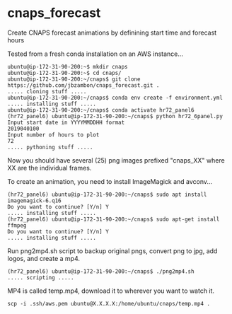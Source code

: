 # cnaps_forecast
Create CNAPS forecast animations by definining start time and forecast hours

Tested from a fresh conda installation on an AWS instance...
```
ubuntu@ip-172-31-90-200:~$ mkdir cnaps
ubuntu@ip-172-31-90-200:~$ cd cnaps/
ubuntu@ip-172-31-90-200:~/cnaps$ git clone https://github.com/jbzambon/cnaps_forecast.git .
..... cloning stuff .....
ubuntu@ip-172-31-90-200:~/cnaps$ conda env create -f environment.yml
..... installing stuff .....
ubuntu@ip-172-31-90-200:~/cnaps$ conda activate hr72_panel6
(hr72_panel6) ubuntu@ip-172-31-90-200:~/cnaps$ python hr72_6panel.py 
Input start date in YYYYMMDDHH format
2019040100
Input number of hours to plot
72
..... pythoning stuff .....
```
Now you should have several (25) png images prefixed "cnaps_XX" where XX are the individual frames.

To create an animation, you need to install ImageMagick and avconv...
```
(hr72_panel6) ubuntu@ip-172-31-90-200:~/cnaps$ sudo apt install imagemagick-6.q16 
Do you want to continue? [Y/n] Y
..... installing stuff .....
(hr72_panel6) ubuntu@ip-172-31-90-200:~/cnaps$ sudo apt-get install ffmpeg
Do you want to continue? [Y/n] Y
..... installing stuff .....
```

Run png2mp4.sh script to backup original pngs, convert png to jpg, add logos, and create a mp4.

```
(hr72_panel6) ubuntu@ip-172-31-90-200:~/cnaps$ ./png2mp4.sh 
..... scripting .....
```

MP4 is called temp.mp4, download it to wherever you want to watch it.
```
scp -i .ssh/aws.pem ubuntu@X.X.X.X:/home/ubuntu/cnaps/temp.mp4 .
```
